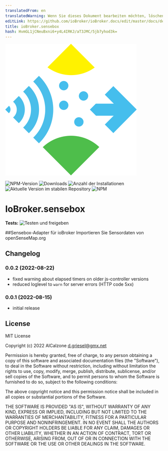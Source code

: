 ```yaml
---
translatedFrom: en
translatedWarning: Wenn Sie dieses Dokument bearbeiten möchten, löschen Sie bitte das Feld "translationsFrom". Andernfalls wird dieses Dokument automatisch erneut übersetzt
editLink: https://github.com/ioBroker/ioBroker.docs/edit/master/docs/de/adapterref/iobroker.sensebox/README.md
title: ioBroker.sensebox
hash: HvmGL1jCNeuBxni6+y4L4IRKJ/aT3JMC/5jb7yhod3k=
---
```

![Logo](../../../en/adapterref/iobroker.sensebox/admin/sensebox.svg)

![NPM-Version](https://img.shields.io/npm/v/iobroker.sensebox.svg)
![Downloads](https://img.shields.io/npm/dm/iobroker.sensebox.svg)
![Anzahl der Installationen](https://iobroker.live/badges/sensebox-installed.svg)
![Aktuelle Version im stabilen Repository](https://iobroker.live/badges/sensebox-stable.svg)
![NPM](https://nodei.co/npm/iobroker.sensebox.png?downloads=true)

# IoBroker.sensebox
**Tests:** ![Testen und freigeben](https://github.com/AlCalzone/ioBroker.sensebox/workflows/Test%20and%20Release/badge.svg)

##Sensebox-Adapter für ioBroker
Importieren Sie Sensordaten von openSenseMap.org

## Changelog

<!--
	Placeholder for the next version (at the beginning of the line):
	### **WORK IN PROGRESS**
-->
### 0.0.2 (2022-08-22)

-   fixed warning about elapsed timers on older js-controller versions
-   reduced loglevel to `warn` for server errors (HTTP code 5xx)

### 0.0.1 (2022-08-15)

-   initial release

## License

MIT License

Copyright (c) 2022 AlCalzone <d.griesel@gmx.net>

Permission is hereby granted, free of charge, to any person obtaining a copy
of this software and associated documentation files (the "Software"), to deal
in the Software without restriction, including without limitation the rights
to use, copy, modify, merge, publish, distribute, sublicense, and/or sell
copies of the Software, and to permit persons to whom the Software is
furnished to do so, subject to the following conditions:

The above copyright notice and this permission notice shall be included in all
copies or substantial portions of the Software.

THE SOFTWARE IS PROVIDED "AS IS", WITHOUT WARRANTY OF ANY KIND, EXPRESS OR
IMPLIED, INCLUDING BUT NOT LIMITED TO THE WARRANTIES OF MERCHANTABILITY,
FITNESS FOR A PARTICULAR PURPOSE AND NONINFRINGEMENT. IN NO EVENT SHALL THE
AUTHORS OR COPYRIGHT HOLDERS BE LIABLE FOR ANY CLAIM, DAMAGES OR OTHER
LIABILITY, WHETHER IN AN ACTION OF CONTRACT, TORT OR OTHERWISE, ARISING FROM,
OUT OF OR IN CONNECTION WITH THE SOFTWARE OR THE USE OR OTHER DEALINGS IN THE
SOFTWARE.
